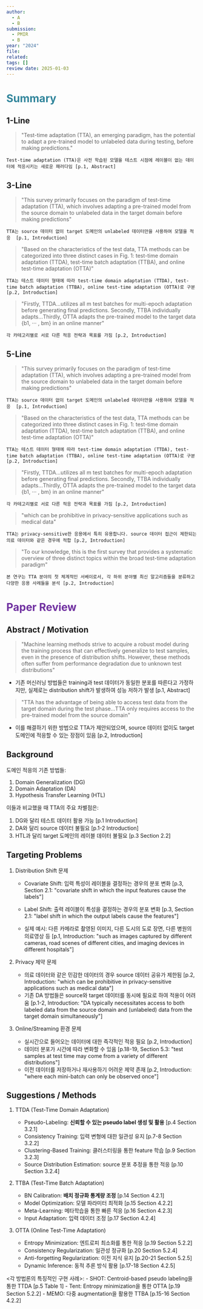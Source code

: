 ```yaml
---
author:
  - A
  - B
submission:
  - PMIR
  - B
year: "2024"
file: 
related: 
tags: []
review date: 2025-01-03
---
```

# <font color="#31859b">Summary</font>

## 1-Line

>"Test-time adaptation (TTA), an emerging paradigm, has the potential to adapt a pre-trained model to unlabeled data during testing, before making predictions."

```
Test-time adaptation (TTA)은 사전 학습된 모델을 테스트 시점에 레이블이 없는 데이터에 적응시키는 새로운 패러다임 [p.1, Abstract]
```
## 3-Line

>"This survey primarily focuses on the paradigm of test-time adaptation (TTA), which involves adapting a pre-trained model from the source domain to unlabeled data in the target domain before making predictions"

```
TTA는 source 데이터 없이 target 도메인의 unlabeled 데이터만을 사용하여 모델을 적응  [p.1, Introduction]
```

>"Based on the characteristics of the test data, TTA methods can be categorized into three distinct cases in Fig. 1: test-time domain adaptation (TTDA), test-time batch adaptation (TTBA), and online test-time adaptation (OTTA)"

```
TTA는 테스트 데이터 형태에 따라 test-time domain adaptation (TTDA), test-time batch adaptation (TTBA), online test-time adaptation (OTTA)로 구분  [p.2, Introduction]
```

>"Firstly, TTDA...utilizes all m test batches for multi-epoch adaptation before generating final predictions. Secondly, TTBA individually adapts...Thirdly, OTTA adapts the pre-trained model to the target data {b1, ··· , bm} in an online manner"

```
각 카테고리별로 서로 다른 적응 전략과 목표를 가짐 [p.2, Introduction]
```
## 5-Line

>"This survey primarily focuses on the paradigm of test-time adaptation (TTA), which involves adapting a pre-trained model from the source domain to unlabeled data in the target domain before making predictions"

```
TTA는 source 데이터 없이 target 도메인의 unlabeled 데이터만을 사용하여 모델을 적응  [p.1, Introduction]
```

>"Based on the characteristics of the test data, TTA methods can be categorized into three distinct cases in Fig. 1: test-time domain adaptation (TTDA), test-time batch adaptation (TTBA), and online test-time adaptation (OTTA)"

```
TTA는 테스트 데이터 형태에 따라 test-time domain adaptation (TTDA), test-time batch adaptation (TTBA), online test-time adaptation (OTTA)로 구분  [p.2, Introduction]
```

>"Firstly, TTDA...utilizes all m test batches for multi-epoch adaptation before generating final predictions. Secondly, TTBA individually adapts...Thirdly, OTTA adapts the pre-trained model to the target data {b1, ··· , bm} in an online manner"

```
각 카테고리별로 서로 다른 적응 전략과 목표를 가짐 [p.2, Introduction]
```

>"which can be prohibitive in privacy-sensitive applications such as medical data"

```
TTA는 privacy-sensitive한 응용에서 특히 유용합니다. source 데이터 접근이 제한되는 의료 데이터와 같은 경우에 적합 [p.2, Introduction]
```

>"To our knowledge, this is the first survey that provides a systematic overview of three distinct topics within the broad test-time adaptation paradigm"

```
본 연구는 TTA 분야의 첫 체계적인 서베이로서, 각 하위 분야별 최신 알고리즘들을 분류하고 다양한 응용 사례들을 분석 [p.2, Introduction]
```

# <font color="#7030a0">Paper Review</font>

## Abstract / Motivation

> "Machine learning methods strive to acquire a robust model during the training process that can effectively generalize to test samples, even in the presence of distribution shifts. However, these methods often suffer from performance degradation due to unknown test distributions"

- 기존 머신러닝 방법들은 training과 test 데이터가 동일한 분포를 따른다고 가정하지만, 실제로는 distribution shift가 발생하여 성능 저하가 발생 [p.1, Abstract]

>"TTA has the advantage of being able to access test data from the target domain during the test phase...TTA only requires access to the pre-trained model from the source domain"

- 이를 해결하기 위한 방법으로 TTA가 제안되었으며, source 데이터 없이도 target 도메인에 적응할 수 있는 장점이 있음 [p.2, Introduction]
## Background

도메인 적응의 기존 방법들:

1. Domain Generalization (DG)
2. Domain Adaptation (DA)
3. Hypothesis Transfer Learning (HTL)

이들과 비교했을 때 TTA의 주요 차별점은:

1. DG와 달리 테스트 데이터 활용 가능 [p.1 Introduction]
2. DA와 달리 source 데이터 불필요 [p.1-2 Introduction]
3. HTL과 달리 target 도메인의 레이블 데이터 불필요 [p.3 Section 2.2]

## Targeting Problems

1. Distribution Shift 문제
	- Covariate Shift: 입력 특성이 레이블을 결정하는 경우의 분포 변화 [p.3, Section 2.1: "covariate shift in which the input features cause the labels"]
	- Label Shift: 출력 레이블이 특성을 결정하는 경우의 분포 변화 [p.3, Section 2.1: "label shift in which the output labels cause the features"]

	- 실제 예시: 다른 카메라로 촬영된 이미지, 다른 도시의 도로 장면, 다른 병원의 의료영상 등 [p.1, Introduction: "such as images captured by different cameras, road scenes of different cities, and imaging devices in different hospitals"]

2. Privacy 제약 문제
	- 의료 데이터와 같은 민감한 데이터의 경우 source 데이터 공유가 제한됨 [p.2, Introduction: "which can be prohibitive in privacy-sensitive applications such as medical data"]
	- 기존 DA 방법들은 source와 target 데이터를 동시에 필요로 하여 적용이 어려움 [p.1-2, Introduction: "DA typically necessitates access to both labeled data from the source domain and (unlabeled) data from the target domain simultaneously"]

3. Online/Streaming 환경 문제
	- 실시간으로 들어오는 데이터에 대한 즉각적인 적응 필요 [p.2, Introduction]
	- 데이터 분포가 시간에 따라 변화할 수 있음 [p.18-19, Section 5.3: "test samples at test time may come from a variety of different distributions"]
	- 이전 데이터를 저장하거나 재사용하기 어려운 제약 존재 [p.2, Introduction: "where each mini-batch can only be observed once"]

## Suggestions / Methods

1. TTDA (Test-Time Domain Adaptation)
    - Pseudo-Labeling: **신뢰할 수 있는 pseudo label 생성 및 활용** [p.4 Section 3.2.1]
    - Consistency Training: 입력 변형에 대한 일관성 유지 [p.7-8 Section 3.2.2]
    - Clustering-Based Training: 클러스터링을 통한 feature 학습 [p.9 Section 3.2.3]
    - Source Distribution Estimation: source 분포 추정을 통한 적응 [p.10 Section 3.2.4]

2. TTBA (Test-Time Batch Adaptation)
    - BN Calibration: **배치 정규화 통계량 조정** [p.14 Section 4.2.1]
    - Model Optimization: 모델 파라미터 최적화 [p.15 Section 4.2.2]
    - Meta-Learning: 메타학습을 통한 빠른 적응 [p.16 Section 4.2.3]
    - Input Adaptation: 입력 데이터 조정 [p.17 Section 4.2.4]

3. OTTA (Online Test-Time Adaptation)
    - Entropy Minimization: 엔트로피 최소화를 통한 적응 [p.19 Section 5.2.2]
    - Consistency Regularization: 일관성 정규화 [p.20 Section 5.2.4]
    - Anti-forgetting Regularization: 이전 지식 유지 [p.20-21 Section 5.2.5]
    - Dynamic Inference: 동적 추론 방식 활용 [p.17-18 Section 4.2.5]


<각 방법론의 특징적인 구현 사례>:
	- SHOT: Centroid-based pseudo labeling을 통한 TTDA [p.5 Table 1]
	- Tent: Entropy minimization을 통한 OTTA [p.19 Section 5.2.2]
	- MEMO: 다중 augmentation을 활용한 TTBA [p.15-16 Section 4.2.2]
	